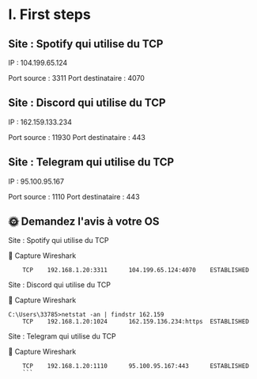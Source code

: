 # I. First steps


## Site : Spotify qui utilise du TCP

IP : 104.199.65.124

Port source : 3311
Port destinataire : 4070



## Site : Discord qui utilise du TCP

IP : 162.159.133.234

Port source : 11930
Port destinataire : 443

## Site : Telegram qui utilise du TCP

IP : 95.100.95.167

Port source : 1110
Port destinataire : 443

## 🌞 Demandez l'avis à votre OS


Site : Spotify qui utilise du TCP


🦈 Capture Wireshark



```C:\Users\33785>netstat -an | findstr 4070
    TCP    192.168.1.20:3311      104.199.65.124:4070    ESTABLISHED
````



Site : Discord qui utilise du TCP


🦈 Capture Wireshark


```
C:\Users\33785>netstat -an | findstr 162.159
    TCP    192.168.1.20:1024      162.159.136.234:https  ESTABLISHED 
```




Site : Telegram qui utilise du TCP


🦈 Capture Wireshark

```C:\Users\33785>netstat -an | findstr 1110
    TCP    192.168.1.20:1110      95.100.95.167:443      ESTABLISHED
    ```